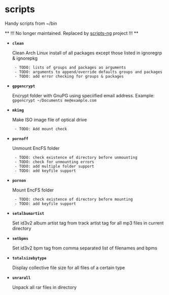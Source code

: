 # scripts
Handy scripts from ~/bin

** !!! No longer maintained.
Replaced by [scripts-ng](https:github.com/toxygeneb/scripts-ng) project !!! **

 * **`clean`**

    Clean Arch Linux install of all packages except those listed in ignoregrp & ignorepkg

        - TODO: lists of groups and packages as arguments
        - TODO: arguments to append/override defaults groups and packages
        - TODO: add error checking for groups & packages

 * **`gpgencrypt`**

    Encrypt folder with GnuPG using speciified email address. 
    Example: `gpgencrypt ~/Documents me@example.com`
    
 * **`mkimg`**
 
    Make ISO image file of optical drive
    
        - TODO: Add mount check
 
 * **`pornoff`**

    Unmount EncFS folder

        - TODO: check existence of directory before unmounting
        - TODO: check for unmounting errors
        - TODO: add multiple folder support
        - TODO: add keyfile support

 * **`pornon`**

    Mount EncFS folder

        - TODO: check existence of directory before mounting
        - TODO: add keyfile support

 * **`setalbumartist`**

    Set id3v2 album artist tag from track artist tag for all mp3 files in current directory

 * **`setbpms`**

    Set id3v2 bpm tag from comma separated list of filenames and bpms

 * **`totalsizebytype`**

    Display collective file size for all files of a certain type

 * **`unrarall`**

    Unpack all rar files in directory
